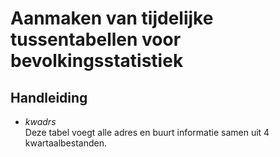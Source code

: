 # Aanmaken van tijdelijke tussentabellen voor bevolkingsstatistiek

## Handleiding

- *kwadrs*  
  Deze tabel voegt alle adres en buurt informatie samen uit 4 kwartaalbestanden.
